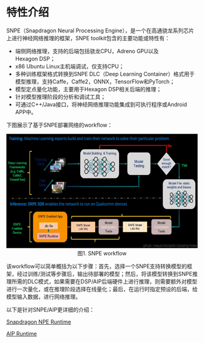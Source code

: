 # 特性介绍

SNPE（Snapdragon Neural Processing Engine），是一个在高通骁龙系列芯片上进行神经网络推理的框架，SNPE toolkit包含的主要功能或特性有：

- 端侧网络推理，支持的后端包括骁龙CPU，Adreno GPU以及Hexagon DSP；
- x86 Ubuntu Linux主机端调试，仅支持CPU；
- 多种训练框架格式转换到SNPE DLC（Deep Learning Container）格式用于模型推理，支持Caffe，Caffe2，ONNX，TensorFlow和PyTorch；
- 模型定点量化功能，主要用于Hexagon DSP相关后端的推理；
- 针对模型推理阶段的分析和调试工具；
- 可通过C++/Java接口，将神经网络推理功能集成到可执行程序或Android APP中。

下图展示了基于SNPE部署网络的workflow：

<div align=center>
<img src="./imgs/7.4.1.jpg" width="600" height="300">
</div>
<div align=center>图1. SNPE workflow </div>

该workflow可以简单概括为以下步骤：首先，选择一个SNPE支持转换模型的框架，经过训练/测试等步骤后，输出待部署的模型；然后，将该模型转换到SNPE推理所需的DLC模式，如果需要在DSP/AIP后端硬件上进行推理，则需要额外对模型进行一次量化，或在推理阶段选择在线量化；最后，在运行时指定预设的后端，给模型输入数据，进行网络推理。

以下是针对SNPE/AIP更详细的介绍：

[Snapdragon NPE Runtime](./subpages/Snapdragon%20NPE%20Runtime.md)

[AIP Runtime](./subpages/AIP%20Runtime.md)
